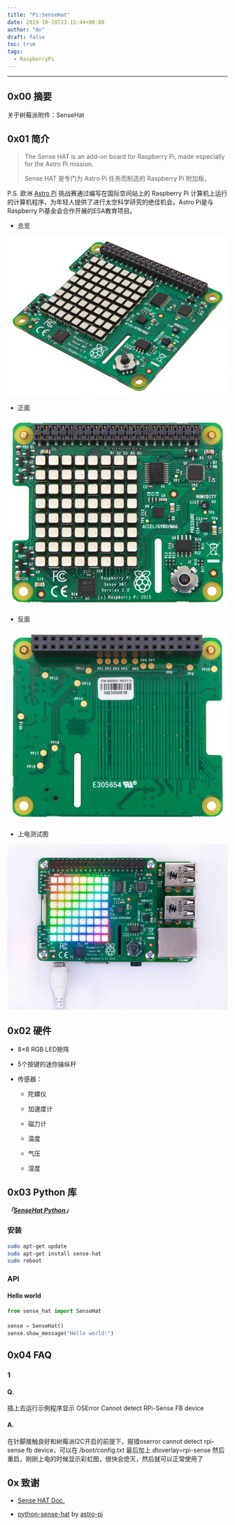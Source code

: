 ```yaml
---
title: "Pi:SenseHat"
date: 2019-10-18T23:15:44+08:00
author: "An"
draft: false
toc: true
tags: 
  - RaspberryPi
---
```




---

<!-- require APlayer -->
<link rel="stylesheet" href="https://cdn.jsdelivr.net/npm/aplayer/dist/APlayer.min.css">
<script src="https://cdn.jsdelivr.net/npm/aplayer/dist/APlayer.min.js"></script>
<!-- require MetingJS -->
<script src="https://cdn.jsdelivr.net/npm/meting@2/dist/Meting.min.js"></script>

<meting-js
        server="netease"
        type="song"
        id="1338149101">
</meting-js>

## 0x00 摘要

关于树莓派附件：SenseHat

## 0x01 简介

>The Sense HAT is an add-on board for Raspberry Pi, made especially for the Astro Pi mission.
>
>Sense HAT 是专门为 Astro Pi 任务而制造的 Raspberry Pi 附加板，

P.S. 欧洲 [Astro Pi](https://astro-pi.org/) 挑战赛通过编写在国际空间站上的 Raspberry Pi 计算机上运行的计算机程序，为年轻人提供了进行太空科学研究的绝佳机会。Astro Pi是与Raspberry Pi基金会合作开展的ESA教育项目。

- 总览

![001](/Image/posts/Pi-SenseHat/001.jpg)

- 正面

![002](/Image/posts/Pi-SenseHat/002.jpg)

- 反面

![003](/Image/posts/Pi-SenseHat/003.jpg)

- 上电测试图

![004](/Image/posts/Pi-SenseHat/004.jpg)

## 0x02 硬件

- 8×8 RGB LED矩阵

- 5个按键的迷你操纵杆

- 传感器：

  - 陀螺仪

  - 加速度计

  - 磁力计

  - 温度

  - 气压

  - 湿度

## 0x03 Python 库

***「[SenseHat Python](https://pythonhosted.org/sense-hat/)」***

### 安装

```bash
sudo apt-get update
sudo apt-get install sense-hat
sudo reboot
```

### API

#### Hello world

```python
from sense_hat import SenseHat

sense = SenseHat()
sense.show_message("Hello world!")
```

## 0x04 FAQ

### 1

#### Q.

插上去运行示例程序显示
OSError Cannot detect RPi-Sense FB device

#### A.

在针脚接触良好和树莓派I2C开启的前提下，报错oserror cannot detect rpi-sense fb device，可以在 /boot/config.txt 最后加上 dtoverlay=rpi-sense 然后重启，刚刚上电的时候显示彩虹图，很快会熄灭，然后就可以正常使用了

## 0x 致谢

- [Sense HAT Doc.](https://pythonhosted.org/sense-hat/) 

- [python-sense-hat](https://github.com/astro-pi/python-sense-hat) by [astro-pi](https://github.com/astro-pi/)
